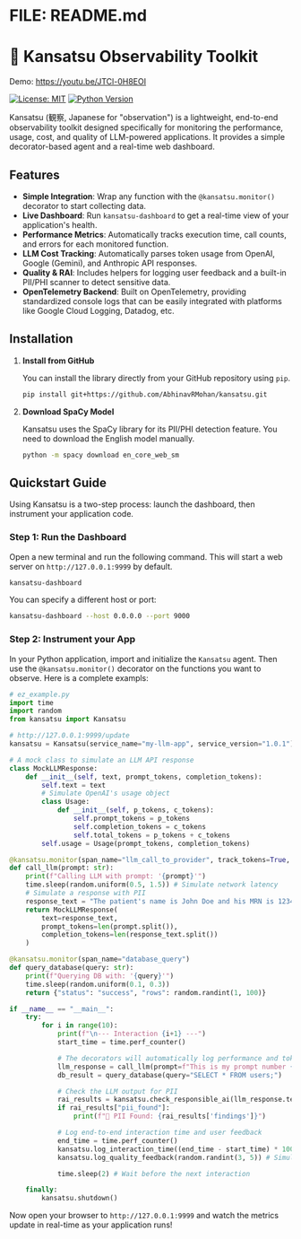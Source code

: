 # FILE: README.md

# 💮 Kansatsu Observability Toolkit

Demo: https://youtu.be/JTCl-0H8EOI

[![License: MIT](https://img.shields.io/badge/License-MIT-yellow.svg)](https://opensource.org/licenses/MIT)
[![Python Version](https://img.shields.io/badge/python-3.8+-blue.svg)](https://www.python.org/downloads/)

Kansatsu (観察, Japanese for "observation") is a lightweight, end-to-end observability toolkit designed specifically for monitoring the performance, usage, cost, and quality of LLM-powered applications. It provides a simple decorator-based agent and a real-time web dashboard.

## Features

-   **Simple Integration**: Wrap any function with the `@kansatsu.monitor()` decorator to start collecting data.
-   **Live Dashboard**: Run `kansatsu-dashboard` to get a real-time view of your application's health.
-   **Performance Metrics**: Automatically tracks execution time, call counts, and errors for each monitored function.
-   **LLM Cost Tracking**: Automatically parses token usage from OpenAI, Google (Gemini), and Anthropic API responses.
-   **Quality & RAI**: Includes helpers for logging user feedback and a built-in PII/PHI scanner to detect sensitive data.
-   **OpenTelemetry Backend**: Built on OpenTelemetry, providing standardized console logs that can be easily integrated with platforms like Google Cloud Logging, Datadog, etc.

## Installation

1.  **Install from GitHub**

    You can install the library directly from your GitHub repository using `pip`.

    ```bash
    pip install git+https://github.com/AbhinavRMohan/kansatsu.git
    ```

2.  **Download SpaCy Model**

    Kansatsu uses the SpaCy library for its PII/PHI detection feature. You need to download the English model manually.

    ```bash
    python -m spacy download en_core_web_sm
    ```

## Quickstart Guide

Using Kansatsu is a two-step process: launch the dashboard, then instrument your application code.

### Step 1: Run the Dashboard

Open a new terminal and run the following command. This will start a web server on `http://127.0.0.1:9999` by default.

```bash
kansatsu-dashboard
```

You can specify a different host or port:

```bash
kansatsu-dashboard --host 0.0.0.0 --port 9000
```

### Step 2: Instrument your App

In your Python application, import and initialize the ```Kansatsu``` agent. Then use the ```@kansatsu.monitor()``` decorator on the functions you want to observe. Here is a complete exampls:

```python
# ez_example.py
import time
import random
from kansatsu import Kansatsu

# http://127.0.0.1:9999/update
kansatsu = Kansatsu(service_name="my-llm-app", service_version="1.0.1")

# A mock class to simulate an LLM API response
class MockLLMResponse:
    def __init__(self, text, prompt_tokens, completion_tokens):
        self.text = text
        # Simulate OpenAI's usage object
        class Usage:
            def __init__(self, p_tokens, c_tokens):
                self.prompt_tokens = p_tokens
                self.completion_tokens = c_tokens
                self.total_tokens = p_tokens + c_tokens
        self.usage = Usage(prompt_tokens, completion_tokens)

@kansatsu.monitor(span_name="llm_call_to_provider", track_tokens=True, log_io=True)
def call_llm(prompt: str):
    print(f"Calling LLM with prompt: '{prompt}'")
    time.sleep(random.uniform(0.5, 1.5)) # Simulate network latency
    # Simulate a response with PII
    response_text = "The patient's name is John Doe and his MRN is 12345. Call him at 555-867-5309."
    return MockLLMResponse(
        text=response_text,
        prompt_tokens=len(prompt.split()),
        completion_tokens=len(response_text.split())
    )

@kansatsu.monitor(span_name="database_query")
def query_database(query: str):
    print(f"Querying DB with: '{query}'")
    time.sleep(random.uniform(0.1, 0.3))
    return {"status": "success", "rows": random.randint(1, 100)}

if __name__ == "__main__":
    try:
        for i in range(10):
            print(f"\n--- Interaction {i+1} ---")
            start_time = time.perf_counter()

            # The decorators will automatically log performance and tokens
            llm_response = call_llm(prompt=f"This is my prompt number {i}")
            db_result = query_database(query="SELECT * FROM users;")

            # Check the LLM output for PII
            rai_results = kansatsu.check_responsible_ai(llm_response.text, kansatsu.get_tracer().get_current_span())
            if rai_results["pii_found"]:
                print(f"👺 PII Found: {rai_results['findings']}")

            # Log end-to-end interaction time and user feedback
            end_time = time.perf_counter()
            kansatsu.log_interaction_time((end_time - start_time) * 1000)
            kansatsu.log_quality_feedback(random.randint(3, 5)) # Simulate a user rating of 3, 4, or 5

            time.sleep(2) # Wait before the next interaction

    finally:
        kansatsu.shutdown()
```

Now open your browser to ```http://127.0.0.1:9999``` and watch the metrics update in real-time as your application runs!
